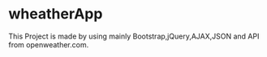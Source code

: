 # wheatherApp
This Project is made by using mainly Bootstrap,jQuery,AJAX,JSON and API from openweather.com.
